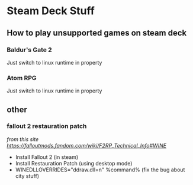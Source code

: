 # Steam Deck Stuff


## How to play unsupported games on steam deck

### Baldur's Gate 2

Just switch to linux runtime in property

### Atom RPG

Just switch to linux runtime in property

## other

### fallout 2 restauration patch

*from this site https://falloutmods.fandom.com/wiki/F2RP_Technical_Info#WINE*

- Install Fallout 2 (in steam)
- Install Restauration Patch (using desktop mode)
- WINEDLLOVERRIDES="ddraw.dll=n" %command% (fix the bug about city stuff)

